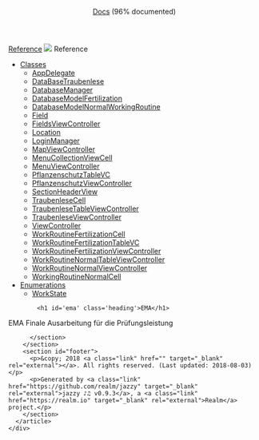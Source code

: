 <!DOCTYPE html>
<html lang="en">
  <head>
    <title>  Reference</title>
    <link rel="stylesheet" type="text/css" href="css/jazzy.css" />
    <link rel="stylesheet" type="text/css" href="css/highlight.css" />
    <meta charset='utf-8'>
    <script src="js/jquery.min.js" defer></script>
    <script src="js/jazzy.js" defer></script>
    
  </head>
  <body>
    <a title="  Reference"></a>
    <header>
      <div class="content-wrapper">
        <p><a href="/docs/index.html"> Docs</a> (96% documented)</p>
      </div>
    </header>
    <div class="content-wrapper">
      <p id="breadcrumbs">
        <a href="index.html"> Reference</a>
        <img id="carat" src="img/carat.png" />
          Reference
      </p>
    </div>
    <div class="content-wrapper">
      <nav class="sidebar">
        <ul class="nav-groups">
          <li class="nav-group-name">
            <a href="Classes.html">Classes</a>
            <ul class="nav-group-tasks">
              <li class="nav-group-task">
                <a href="Classes/AppDelegate.html">AppDelegate</a>
              </li>
              <li class="nav-group-task">
                <a href="Classes/DataBaseTraubenlese.html">DataBaseTraubenlese</a>
              </li>
              <li class="nav-group-task">
                <a href="Classes/DatabaseManager.html">DatabaseManager</a>
              </li>
              <li class="nav-group-task">
                <a href="Classes/DatabaseModelFertilization.html">DatabaseModelFertilization</a>
              </li>
              <li class="nav-group-task">
                <a href="Classes/DatabaseModelNormalWorkingRoutine.html">DatabaseModelNormalWorkingRoutine</a>
              </li>
              <li class="nav-group-task">
                <a href="Classes/Field.html">Field</a>
              </li>
              <li class="nav-group-task">
                <a href="Classes/FieldsViewController.html">FieldsViewController</a>
              </li>
              <li class="nav-group-task">
                <a href="Classes/Location.html">Location</a>
              </li>
              <li class="nav-group-task">
                <a href="Classes/LoginManager.html">LoginManager</a>
              </li>
              <li class="nav-group-task">
                <a href="Classes/MapViewController.html">MapViewController</a>
              </li>
              <li class="nav-group-task">
                <a href="Classes/MenuCollectionViewCell.html">MenuCollectionViewCell</a>
              </li>
              <li class="nav-group-task">
                <a href="Classes/MenuViewController.html">MenuViewController</a>
              </li>
              <li class="nav-group-task">
                <a href="Classes/PflanzenschutzTableVC.html">PflanzenschutzTableVC</a>
              </li>
              <li class="nav-group-task">
                <a href="Classes/PflanzenschutzViewController.html">PflanzenschutzViewController</a>
              </li>
              <li class="nav-group-task">
                <a href="Classes/SectionHeaderView.html">SectionHeaderView</a>
              </li>
              <li class="nav-group-task">
                <a href="Classes/TraubenleseCell.html">TraubenleseCell</a>
              </li>
              <li class="nav-group-task">
                <a href="Classes/TraubenleseTableViewController.html">TraubenleseTableViewController</a>
              </li>
              <li class="nav-group-task">
                <a href="Classes/TraubenleseViewController.html">TraubenleseViewController</a>
              </li>
              <li class="nav-group-task">
                <a href="Classes/ViewController.html">ViewController</a>
              </li>
              <li class="nav-group-task">
                <a href="Classes/WorkRoutineFertilizationCell.html">WorkRoutineFertilizationCell</a>
              </li>
              <li class="nav-group-task">
                <a href="Classes/WorkRoutineFertilizationTableVC.html">WorkRoutineFertilizationTableVC</a>
              </li>
              <li class="nav-group-task">
                <a href="Classes/WorkRoutineFertilizationViewController.html">WorkRoutineFertilizationViewController</a>
              </li>
              <li class="nav-group-task">
                <a href="Classes/WorkRoutineNormalTableViewController.html">WorkRoutineNormalTableViewController</a>
              </li>
              <li class="nav-group-task">
                <a href="Classes/WorkRoutineNormalViewController.html">WorkRoutineNormalViewController</a>
              </li>
              <li class="nav-group-task">
                <a href="Classes/WorkingRoutineNormalCell.html">WorkingRoutineNormalCell</a>
              </li>
            </ul>
          </li>
          <li class="nav-group-name">
            <a href="Enums.html">Enumerations</a>
            <ul class="nav-group-tasks">
              <li class="nav-group-task">
                <a href="Enums/WorkState.html">WorkState</a>
              </li>
            </ul>
          </li>
        </ul>
      </nav>
      <article class="main-content">
        <section>
          <section class="section">
            
            <h1 id='ema' class='heading'>EMA</h1>

<p>EMA Finale Ausarbeitung für die Prüfungsleistung</p>

          </section>
        </section>
        <section id="footer">
          <p>&copy; 2018 <a class="link" href="" target="_blank" rel="external"></a>. All rights reserved. (Last updated: 2018-08-03)</p>
          <p>Generated by <a class="link" href="https://github.com/realm/jazzy" target="_blank" rel="external">jazzy ♪♫ v0.9.3</a>, a <a class="link" href="https://realm.io" target="_blank" rel="external">Realm</a> project.</p>
        </section>
      </article>
    </div>
  </body>
</div>
</html>
